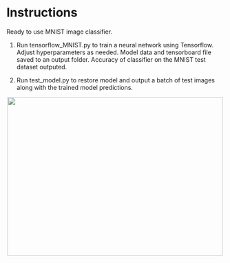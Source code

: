 # Instructions

Ready to use MNIST image classifier.

1) Run tensorflow_MNIST.py to train a neural network using Tensorflow. Adjust hyperparameters as needed. Model data and tensorboard file saved to an output folder. Accuracy of classifier on the MNIST test dataset outputed.

2) Run test_model.py to restore model and output a batch of test images along with the trained model predictions. 

<p align="center">
<img src="https://cloud.githubusercontent.com/assets/23690681/25284003/b93affb0-2683-11e7-9208-6482cad8da9c.png" width="500" height="370">
</p>
